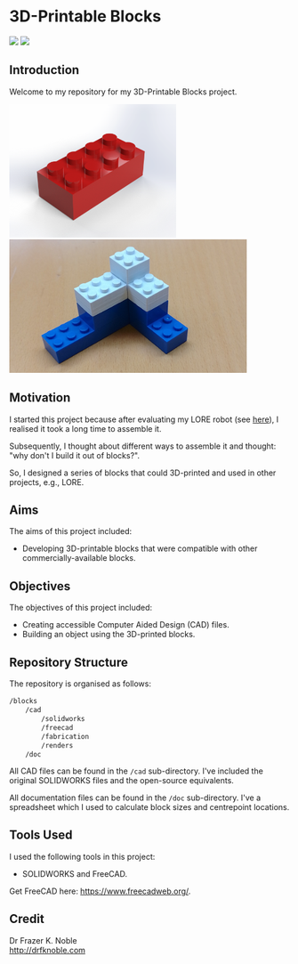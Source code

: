 # 3D-Printable Blocks

![](https://img.shields.io/badge/CAD-SOLIDWORKS-red)
![](https://img.shields.io/badge/CAD-FreeCAD-red)

## Introduction

Welcome to my repository for my 3D-Printable Blocks project.

<div>
    <img src="./cad/renders/8_block.png" style="height:240px;">
    <img src="./doc/img/blocks.png" style="height:240px;">
</div>

## Motivation

I started this project because after evaluating my LORE robot (see [here](https://github.com/drfknoble/lore)), I realised it took a long time to assemble it.

Subsequently, I thought about different ways to assemble it and thought: "why don't I build it out of blocks?". 

So, I designed a series of blocks that could 3D-printed and used in other projects, e.g., LORE.

## Aims

The aims of this project included:
- Developing 3D-printable blocks that were compatible with other commercially-available blocks.

## Objectives

The objectives of this project included:
- Creating accessible Computer Aided Design (CAD) files.
- Building an object using the 3D-printed blocks.

## Repository Structure

The repository is organised as follows:

```console
/blocks         
    /cad                          
        /solidworks                    
        /freecad  
        /fabrication
        /renders      
    /doc               
```

All CAD files can be found in the `/cad` sub-directory. I've included the original SOLIDWORKS files and the open-source equivalents.

All documentation files can be found in the `/doc` sub-directory. I've a spreadsheet which I used to calculate block sizes and centrepoint locations.

## Tools Used

I used the following tools in this project:
- SOLIDWORKS and FreeCAD.

Get FreeCAD here: https://www.freecadweb.org/.  

## Credit

Dr Frazer K. Noble  
http://drfknoble.com
